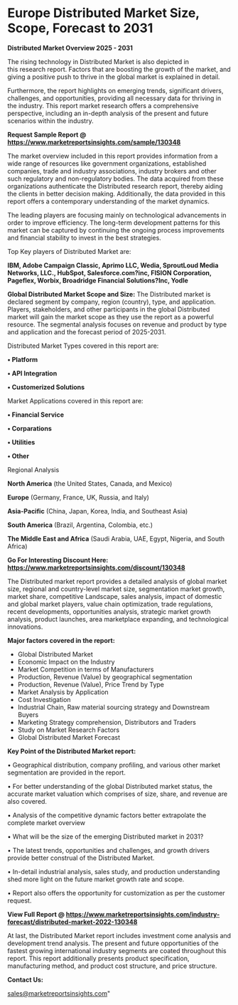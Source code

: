 # Europe Distributed Market Size, Scope, Forecast to 2031

<Strong> Distributed Market Overview 2025 - 2031</strong>

The rising technology in Distributed Market is also depicted in this research report. Factors that are boosting the growth of the market, and giving a positive push to thrive in the global market is explained in detail.

Furthermore, the report highlights on emerging trends, significant drivers, challenges, and opportunities, providing all necessary data for thriving in the industry. This report market research offers a comprehensive perspective, including an in-depth analysis of the present and future scenarios within the industry.

<strong>Request Sample Report @ <a href=https://www.marketreportsinsights.com/sample/130348>https://www.marketreportsinsights.com/sample/130348</a></strong>

The market overview included in this report provides information from a wide range of resources like government organizations, established companies, trade and industry associations, industry brokers and other such regulatory and non-regulatory bodies. The data acquired from these organizations authenticate the Distributed research report, thereby aiding the clients in better decision making. Additionally, the data provided in this report offers a contemporary understanding of the market dynamics.

The leading players are focusing mainly on technological advancements in order to improve efficiency. The long-term development patterns for this market can be captured by continuing the ongoing process improvements and financial stability to invest in the best strategies.

Top Key players of Distributed Market are:

<strong>IBM, Adobe Campaign Classic, Aprimo LLC, Wedia, SproutLoud Media Networks, LLC., HubSpot, Salesforce.com?inc, FISION Corporation, Pageflex, Worbix, Broadridge Financial Solutions?Inc, Yodle</strong>

<strong><b>Global Distributed Market Scope and Size:</b></strong>
The Distributed market is declared segment by company, region (country), type, and application. Players, stakeholders, and other participants in the global Distributed market will gain the market scope as they use the report as a powerful resource. The segmental analysis focuses on revenue and product by type and application and the forecast period of 2025-2031.

Distributed Market Types covered in this report are:

<strong>• Platform

• API Integration

• Customerized Solutions</strong>

Market Applications covered in this report are:

<strong>• Financial Service

• Corparations

• Utilities

• Other</strong> 

Regional Analysis

<strong>North America</strong> (the United States, Canada, and Mexico)

<strong>Europe</strong> (Germany, France, UK, Russia, and Italy)

<strong>Asia-Pacific</strong> (China, Japan, Korea, India, and Southeast Asia)

<strong>South America</strong> (Brazil, Argentina, Colombia, etc.)

<strong>The Middle East and Africa</strong> (Saudi Arabia, UAE, Egypt, Nigeria, and South Africa)

<strong>Go For Interesting Discount Here: <a href=https://www.marketreportsinsights.com/discount/130348>https://www.marketreportsinsights.com/discount/130348</a></strong>

The Distributed market report provides a detailed analysis of global market size, regional and country-level market size, segmentation market growth, market share, competitive Landscape, sales analysis, impact of domestic and global market players, value chain optimization, trade regulations, recent developments, opportunities analysis, strategic market growth analysis, product launches, area marketplace expanding, and technological innovations.

<strong><b>Major factors covered in the report:</b></strong>
<ul>
  <li>Global Distributed Market </li>
  <li>Economic Impact on the Industry</li>
  <li>Market Competition in terms of Manufacturers</li>
  <li>Production, Revenue (Value) by geographical segmentation</li>
  <li>Production, Revenue (Value), Price Trend by Type</li>
  <li>Market Analysis by Application</li>
  <li>Cost Investigation</li>
  <li>Industrial Chain, Raw material sourcing strategy and Downstream Buyers</li>
  <li>Marketing Strategy comprehension, Distributors and Traders</li>
  <li>Study on Market Research Factors</li>
  <li>Global Distributed Market Forecast</li>
</ul>

<strong><b>Key Point of the Distributed Market report:</b></strong>

• Geographical distribution, company profiling, and various other market segmentation are provided in the report.

• For better understanding of the global Distributed market status, the accurate market valuation which comprises of size, share, and revenue are also covered.

• Analysis of the competitive dynamic factors better extrapolate the complete market overview

• What will be the size of the emerging Distributed market in 2031?

• The latest trends, opportunities and challenges, and growth drivers provide better construal of the Distributed Market.

• In-detail industrial analysis, sales study, and production understanding shed more light on the future market growth rate and scope.

• Report also offers the opportunity for customization as per the customer request.

<strong><b>View Full Report @ <a href=https://www.marketreportsinsights.com/industry-forecast/distributed-market-2022-130348>https://www.marketreportsinsights.com/industry-forecast/distributed-market-2022-130348</a></b></strong>


At last, the Distributed Market report includes investment come analysis and development trend analysis. The present and future opportunities of the fastest growing international industry segments are coated throughout this report. This report additionally presents product specification, manufacturing method, and product cost structure, and price structure.

<strong>Contact Us:</strong>

sales@marketreportsinsights.com"
